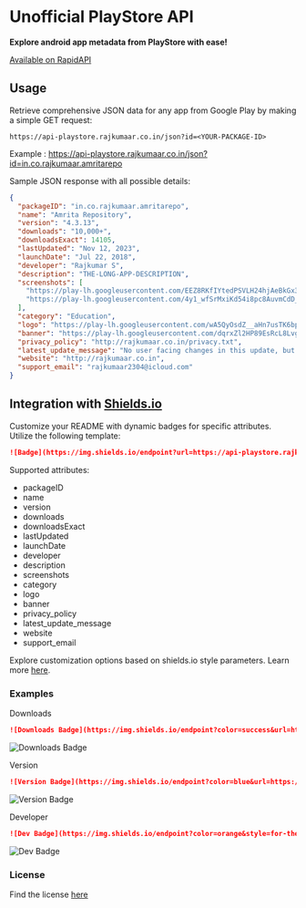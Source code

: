 # Unofficial PlayStore API

**Explore android app metadata from PlayStore with ease!**

[Available on RapidAPI](https://rapidapi.com/rajkumaar23-RK1kHf2Zl/api/app-details-from-playstore/details)

## Usage

Retrieve comprehensive JSON data for any app from Google Play by making a simple GET request:
```
https://api-playstore.rajkumaar.co.in/json?id=<YOUR-PACKAGE-ID>
```
Example : https://api-playstore.rajkumaar.co.in/json?id=in.co.rajkumaar.amritarepo

Sample JSON response with all possible details:
```json
{
  "packageID": "in.co.rajkumaar.amritarepo",
  "name": "Amrita Repository",
  "version": "4.3.13",
  "downloads": "10,000+",
  "downloadsExact": 14105,
  "lastUpdated": "Nov 12, 2023",
  "launchDate": "Jul 22, 2018",
  "developer": "Rajkumar S",
  "description": "THE-LONG-APP-DESCRIPTION",
  "screenshots": [
    "https://play-lh.googleusercontent.com/EEZ8RKfIYtedPSVLH24hjAeBkGx3vkZCksypXkmJypGb88ZbmnSNI20fHlti1q5q9dXa",
    "https://play-lh.googleusercontent.com/4y1_wfSrMxiKd54i8pc8AuvmCdD_Wqh7zu4kRcJoW4VWfoXOflb-KZzHPTjhWMmkptsb",
  ],
  "category": "Education",
  "logo": "https://play-lh.googleusercontent.com/wA5QyOsdZ__aHn7usTK6bpNyHqbUGQWYqQnY1dqi2IdakhGroq86alSgMm_VL-hZREg",
  "banner": "https://play-lh.googleusercontent.com/dqrxZl2HP89EsRcL8Lvgx33GIFeCiVi_GrAYWcR0ewERIg1WdtrkdtoP10UpJv5Gh9WG",
  "privacy_policy": "http://rajkumaar.co.in/privacy.txt",
  "latest_update_message": "No user facing changes in this update, but it contains a mandatory under-the-hood change required by the Google Play Store.",
  "website": "http://rajkumaar.co.in",
  "support_email": "rajkumaar2304@icloud.com"
}
```

## Integration with [Shields.io](https://shields.io)
Customize your README with dynamic badges for specific attributes. Utilize the following template:
```markdown
![Badge](https://img.shields.io/endpoint?url=https://api-playstore.rajkumaar.co.in/<ATTRIBUTE-NAME>?id=<PACKAGE-ID>)
```
Supported attributes: 
- packageID
- name
- version
- downloads
- downloadsExact
- lastUpdated
- launchDate
- developer
- description
- screenshots
- category
- logo
- banner
- privacy_policy
- latest_update_message
- website
- support_email

Explore customization options based on shields.io style parameters. Learn more [here](https://shields.io/).

### Examples

Downloads
```markdown
![Downloads Badge](https://img.shields.io/endpoint?color=success&url=https://api-playstore.rajkumaar.co.in/downloads?id=in.co.rajkumaar.amritarepo)
```
![Downloads Badge](https://img.shields.io/endpoint?color=success&url=https://api-playstore.rajkumaar.co.in/downloads?id=in.co.rajkumaar.amritarepo)

Version
```markdown
![Version Badge](https://img.shields.io/endpoint?color=blue&url=https://api-playstore.rajkumaar.co.in/version?id=in.co.rajkumaar.amritarepo)
```
![Version Badge](https://img.shields.io/endpoint?color=blue&url=https://api-playstore.rajkumaar.co.in/version?id=in.co.rajkumaar.amritarepo)

Developer
```markdown
![Dev Badge](https://img.shields.io/endpoint?color=orange&style=for-the-badge&url=https://api-playstore.rajkumaar.co.in/developer?id=in.co.rajkumaar.amritarepo)
```
![Dev Badge](https://img.shields.io/endpoint?color=orange&style=for-the-badge&url=https://api-playstore.rajkumaar.co.in/developer?id=in.co.rajkumaar.amritarepo)

### License
Find the license [here](LICENSE)



